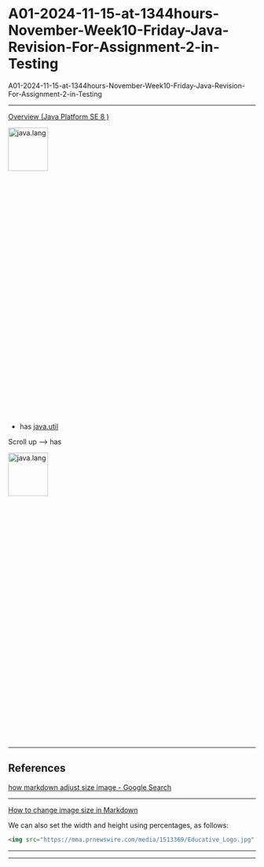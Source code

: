# A01-2024-11-15-at-1344hours-November-Week10-Friday-Java-Revision-For-Assignment-2-in-Testing
A01-2024-11-15-at-1344hours-November-Week10-Friday-Java-Revision-For-Assignment-2-in-Testing

____

[Overview (Java Platform SE 8 )](https://docs.oracle.com/javase/8/docs/api/)

[<img src="https://github.com/user-attachments/assets/715cc905-3335-4218-bcc8-c8aabdb37a1d"  width="40%" height="15%" alt="java.lang">](https://docs.oracle.com/javase/8/docs/api/java/util/package-summary.html)

- has [java.util](https://docs.oracle.com/javase/8/docs/api/java/util/package-summary.html)

Scroll up --> has

[<img src="https://github.com/user-attachments/assets/1438dedb-6fee-43d5-b80d-c277a6bc4f33"  width="40%" height="15%" alt="java.lang">](https://docs.oracle.com/javase/8/docs/api/java/lang/package-summary.html)

____

## References

[how markdown adjust size image - Google Search](https://www.google.com/search?q=how+markdown+adjust+size+image&oq=how+markdown+adjust+size+image&gs_lcrp=EgZjaHJvbWUyBggAEEUYOTIICAEQABgWGB4yDQgCEAAYhgMYgAQYigUyDQgDEAAYhgMYgAQYigUyDQgEEAAYhgMYgAQYigUyCggFEAAYgAQYogTSAQg2ODc5ajBqN6gCALACAA&sourceid=chrome&ie=UTF-8)

____

[How to change image size in Markdown](https://www.educative.io/answers/how-to-change-image-size-in-markdown)

We can also set the width and height using percentages, as follows:

```html
<img src="https://mma.prnewswire.com/media/1513369/Educative_Logo.jpg"  width="60%" height="30%">
```

____


____
